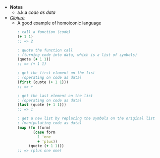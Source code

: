 - **Notes**
	- a.k.a *code as data*
- *[Clojure](Information%20Technology/Programming/Clojure.md)*
	- A good example of homoiconic language
		```clojure
		; call a function (code)
		(+ 1 1)
		;; => 2

		; quote the function call
		; (turning code into data, which is a list of symbols)
		(quote (+ 1 1))
		;; => (+ 1 1)

		; get the first element on the list
		; (operating on code as data)
		(first (quote (+ 1 1)))
		;; => +

		; get the last element on the list
		; (operating on code as data)
		(last (quote (+ 1 1)))
		;; => 1

		; get a new list by replacing the symbols on the original list
		; (manipulating code as data)
		(map (fn [form]
			   (case form
				 1 'one
				 + 'plus))
			 (quote (+ 1 1)))
		;; => (plus one one)
		```